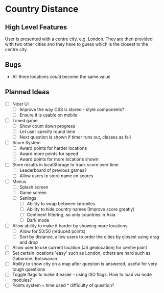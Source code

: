

# Country Distance

## High Level Features

User is presented with a centre city, e.g. London.
They are then provided with two other cities and they have to guess which is the closest to the centre city.

## Bugs
- All three locations *could* become the same value

## Planned Ideas


- [ ] Nicer UI
    - [ ] Improve the way CSS is stored - style components?
    - [ ] Ensure it is usable on mobile
- [ ] Timed game
    - [ ] Show count down progress
    - [ ] Let user specify round time
    - [ ] Next question is shown if timer runs out, classes as fail
- [ ] Score System
    - [ ] Award points for harder locations
    - [ ] Award more points for speed
    - [ ] Award points for more locations shown
- [ ] Store results in localStorage to track score over time
    - [ ] Leaderboard of previous games?
    - [ ] Allow users to store name on scores
- [ ] Menus
    - [ ] Splash screen
    - [ ] Game screen
    - [ ] Settings
        - [ ] Ability to swap between km/miles
        - [ ] Ability to hide country names (Improve score greatly)
        - [ ] Continent filtering, so only countries in Asia
        - [ ] Dark mode
- [ ] Allow ability to make it harder by showing more locations
    - [ ] Allow for 50/50 (reduced points)
    - [ ] Sort by distance, allow users to order the cities by closest using drag and drop
- [ ]  Allow user to use current location (JS geolocation) for centre point
- [ ] Set certain locations 'easy' such as London, others are hard such as Gaborone, Botswanan
- [ ] Ability to show city on a map after question is answered, useful for very tough questions
- [ ] Toggle flags to make it easier - using ISO flags. How to load via node modules?
- [ ] Points system = time used * difficulty of question?
